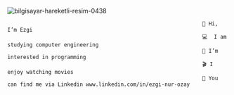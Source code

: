                  
   ![bilgisayar-hareketli-resim-0438](https://user-images.githubusercontent.com/114863768/195638530-598e7718-7bbc-4fba-ad51-91e055f2cc08.gif)

                                                                  👋 Hi, I’m Ezgi
                                                                  💻  I am studying computer engineering
                                                                  👀 I’m interested in programming 
                                                                  🎬 I enjoy watching movies 
                                                                  💬 You can find me via Linkedin www.linkedin.com/in/ezgi-nur-ozay



